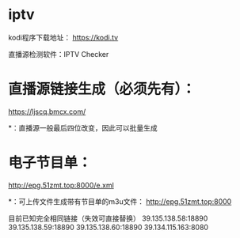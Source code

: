 # iptv
kodi程序下载地址：
https://kodi.tv

直播源检测软件：IPTV Checker

# 直播源链接生成（必须先有）：
https://ljscq.bmcx.com/

*：直播源一般最后四位改变，因此可以批量生成

# 电子节目单：
http://epg.51zmt.top:8000/e.xml

*：可上传文件生成带有节目单的m3u文件：
http://epg.51zmt.top:8000



目前已知完全相同链接（失效可直接替换）
39.135.138.58:18890
39.135.138.59:18890
39.135.138.60:18890
39.134.115.163:8080
